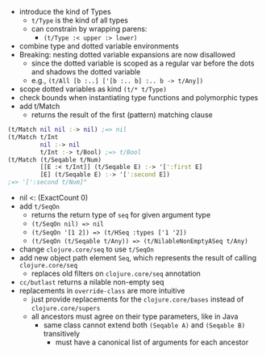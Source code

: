 - introduce the kind of Types
  - `t/Type` is the kind of all types
  - can constrain by wrapping parens:
    - `(t/Type :< upper :> lower)`
- combine type and dotted variable environments
- Breaking: nesting dotted variable expansions are now disallowed
  - since the dotted variable is scoped as a regular var before
    the dots and shadows the dotted variable
  - e.g., `(t/All [b :..] ['[b :.. b] :.. b -> t/Any])`
- scope dotted variables as kind `(t/* t/Type)`
- check bounds when instantiating type functions and polymorphic types
- add t/Match
  - returns the result of the first (pattern) matching clause
```clojure
(t/Match nil nil :-> nil) ;=> nil
(t/Match t/Int
         nil :-> nil
         t/Int :-> t/Bool) ;=> t/Bool
(t/Match (t/Seqable t/Num)
         [[E :< t/Int]] (t/Seqable E) :-> '[':first E]
         [E] (t/Seqable E) :-> '[':second E])
;=> '[':second t/Num]"
```
- nil <: (ExactCount 0)
- add `t/SeqOn`
  - returns the return type of `seq` for given argument type
  - `(t/SeqOn nil) => nil`
  - `(t/SeqOn '[1 2]) => (t/HSeq :types ['1 '2])`
  - `(t/SeqOn (t/Seqable t/Any)) => (t/NilableNonEmptyASeq t/Any)`
- change `clojure.core/seq` to use `t/SeqOn`
- add new object path element `Seq`, which represents the result of calling `clojure.core/seq`
  - replaces old filters on `clojure.core/seq` annotation
- `cc/butlast` returns a nilable non-empty seq
- replacements in `override-class` are more intuitive
  - just provide replacements for the `clojure.core/bases` instead of `clojure.core/supers`
  - all ancestors must agree on their type parameters, like in Java
    - same class cannot extend both `(Seqable A)` and `(Seqable B)` transitively
        - must have a canonical list of arguments for each ancestor
